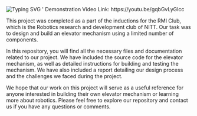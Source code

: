 <a>
    <img src="https://readme-typing-svg.demolab.com?font=Georgia&size=50&duration=2000&pause=500&multiline=true&width=500&height=80&lines=RMI+HACKATHON+2019" alt="Typing SVG" />
</a>'
Demonstration Video Link: https://youtu.be/gqbGvLyGlcc

This project was completed as a part of the inductions for the RMI Club, which is the Robotics research and development club of NITT. Our task was to design and build an elevator mechanism using a limited number of components.

In this repository, you will find all the necessary files and documentation related to our project. We have included the source code for the elevator mechanism, as well as detailed instructions for building and testing the mechanism. We have also included a report detailing our design process and the challenges we faced during the project.

We hope that our work on this project will serve as a useful reference for anyone interested in building their own elevator mechanism or learning more about robotics. Please feel free to explore our repository and contact us if you have any questions or comments.
